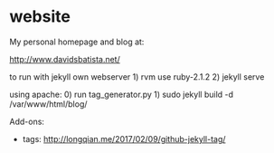 # website

My personal homepage and blog at:

http://www.davidsbatista.net/

to run with jekyll own webserver
    1) rvm use ruby-2.1.2
    2) jekyll serve

using apache:
    0) run tag_generator.py
    1) sudo jekyll build -d /var/www/html/blog/


Add-ons:

- tags: http://longqian.me/2017/02/09/github-jekyll-tag/

